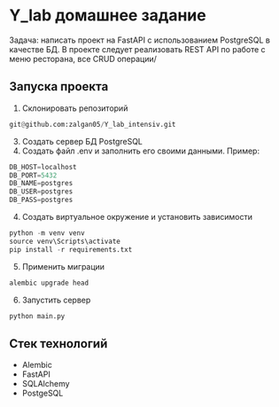 # Y_lab домашнее задание

Задача: написать проект на FastAPI с использованием PostgreSQL в качестве БД. В проекте следует реализовать REST API по работе с меню ресторана, все CRUD операции/

## Запуска проекта

1. Склонировать репозиторий
```py
git@github.com:zalgan05/Y_lab_intensiv.git
```
3. Создать сервер БД PostgreSQL
4. Создать файл .env и заполнить его своими данными. Пример:
```py
DB_HOST=localhost
DB_PORT=5432
DB_NAME=postgres
DB_USER=postgres
DB_PASS=postgres
```
4. Создать виртуальное окружение и установить зависимости
```py
python -m venv venv
source venv\Scripts\activate
pip install -r requirements.txt
```
5. Применить миграции
```py
alembic upgrade head
```
6. Запустить сервер
```py
python main.py
```

## Стек технологий
* Alembic
* FastAPI
* SQLAlchemy
* PostgeSQL
